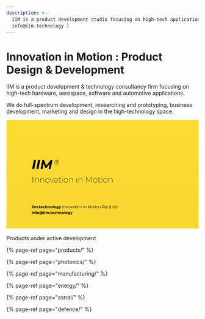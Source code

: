 ```yaml
---
description: >-
  IIM is a product development studio focusing on high-tech applications. [
  info@iim.technology ]
---
```


# Innovation in Motion : Product Design & Development

IIM is a product development & technology consultancy firm focusing on high-tech hardware, aerospace, software and automotive applications. 

We do full-spectrum development, researching and prototyping, business development, marketing and design in the high-technology space.



![](.gitbook/assets/iim-electric-vehicle-sybsystems.png)

Products under active development

{% page-ref page="products/" %}

{% page-ref page="photonics/" %}

{% page-ref page="manufacturing/" %}

{% page-ref page="energy/" %}

{% page-ref page="astral/" %}

{% page-ref page="defence/" %}







